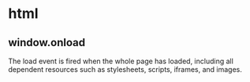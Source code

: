 # html

## window.onload

The load event is fired when the whole page has loaded, including all dependent resources such as stylesheets, scripts, iframes, and images.

